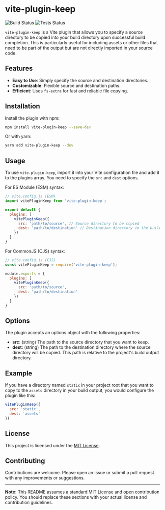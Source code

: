 # vite-plugin-keep
![Build Status](https://github.com/shahidullahkhankhattak/vite-plugin-keep/actions/workflows/build.yml/badge.svg?branch=main)
![Tests Status](https://github.com/shahidullahkhankhattak/vite-plugin-keep/actions/workflows/test.yml/badge.svg?branch=main&event=push)

`vite-plugin-keep` is a Vite plugin that allows you to specify a source directory to be copied into your build directory upon successful build completion. This is particularly useful for including assets or other files that need to be part of the output but are not directly imported in your source code.

## Features

- **Easy to Use**: Simply specify the source and destination directories.
- **Customizable**: Flexible source and destination paths.
- **Efficient**: Uses `fs-extra` for fast and reliable file copying.

## Installation

Install the plugin with npm:

```bash
npm install vite-plugin-keep --save-dev
```

Or with yarn:

```bash
yarn add vite-plugin-keep --dev
```

## Usage

To use `vite-plugin-keep`, import it into your Vite configuration file and add it to the plugins array. You need to specify the `src` and `dest` options.

For ES Module (ESM) syntax:

```javascript
// vite.config.js (ESM)
import vitePluginKeep from 'vite-plugin-keep';

export default {
  plugins: [
    vitePluginKeep({
      src: 'path/to/source', // Source directory to be copied
      dest: 'path/to/destination' // Destination directory in the build folder
    })
  ]
}
```

For CommonJS (CJS) syntax:

```javascript
// vite.config.js (CJS)
const vitePluginKeep = require('vite-plugin-keep');

module.exports = {
  plugins: [
    vitePluginKeep({
      src: 'path/to/source',
      dest: 'path/to/destination'
    })
  ]
}
```

## Options

The plugin accepts an options object with the following properties:

- **src**: (string) The path to the source directory that you want to keep.
- **dest**: (string) The path to the destination directory where the source directory will be copied. This path is relative to the project's build output directory.

## Example

If you have a directory named `static` in your project root that you want to copy to the `assets` directory in your build output, you would configure the plugin like this:

```javascript
vitePluginKeep({
  src: 'static',
  dest: 'assets'
})
```

## License

This project is licensed under the [MIT License](LICENSE).

## Contributing

Contributions are welcome. Please open an issue or submit a pull request with any improvements or suggestions.

---

**Note:** This README assumes a standard MIT License and open contribution policy. You should replace these sections with your actual license and contribution guidelines.
